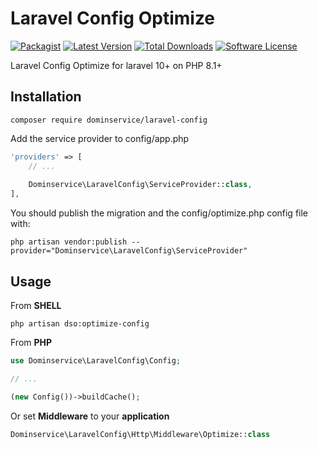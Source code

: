 # Laravel Config Optimize

[![Packagist](https://img.shields.io/packagist/v/dominservice/laravel-config.svg)]()
[![Latest Version](https://img.shields.io/github/release/dominservice/laravel-config.svg?style=flat-square)](https://github.com/dominservice/laravel-config/releases)
[![Total Downloads](https://img.shields.io/packagist/dt/dominservice/laravel-config.svg?style=flat-square)](https://packagist.org/packages/dominservice/laravel-config)
[![Software License](https://img.shields.io/badge/license-MIT-brightgreen.svg?style=flat-square)](LICENSE)

Laravel Config Optimize for laravel 10+ on PHP 8.1+

## Installation

```shell
composer require dominservice/laravel-config
```

Add the service provider to config/app.php

```php
'providers' => [
    // ...
    
    Dominservice\LaravelConfig\ServiceProvider::class,
],

```


You should publish the migration and the config/optimize.php config file with:

```shell
php artisan vendor:publish --provider="Dominservice\LaravelConfig\ServiceProvider"
```


## Usage

From __SHELL__

```shell
php artisan dso:optimize-config
```

From __PHP__

```php
use Dominservice\LaravelConfig\Config;

// ...

(new Config())->buildCache();
```

Or set __Middleware__ to your __application__
```php
Dominservice\LaravelConfig\Http\Middleware\Optimize::class
```
